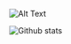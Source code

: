 
![Alt Text](https://media1.giphy.com/media/T8Trx9FTaiWskOUfKr/giphy.gif?cid=ecf05e47p5i375y5l8x20rur1ymd0q9de7307dtx8hxlbafx&rid=giphy.gif)

![Github stats](https://github-readme-stats.vercel.app/api?username=bitBadger8&theme=bear&show_icons=true&count_private=true)




<!--
**bitBadger8/bitBadger8** is a ✨ _special_ ✨ repository because its `README.md` (this file) appears on your GitHub profile.
Here are some ideas to get you started:
![Alt Text](https://media3.giphy.com/media/gdTNfjSfiKiRi/giphy.webp?cid=ecf05e472vpxg1iqhw8lm6hq83v4usd8adyj5tqje1yibzm4&rid=giphy.webp)

- 🔭 I’m currently working on ...
- 🌱 I’m currently learning ...
- 👯 I’m looking to collaborate on ...
- 🤔 I’m looking for help with ...
- 💬 Ask me about ...
- 📫 How to reach me: ...
- 😄 Pronouns: ...
- ⚡ Fun fact: ...
-->

